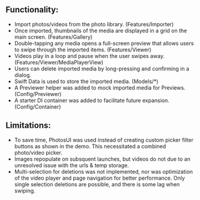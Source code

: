 ## Functionality:

- Import photos/videos from the photo library. (Features/Importer)
- Once imported, thumbnails of the media are displayed in a grid on the main screen. (Features/Gallery)
- Double-tapping any media opens a full-screen preview that allows users to swipe through the imported items. (Features/Viewer)
- Videos play in a loop and pause when the user swipes away. (Features/Viewer/MediaPlayerView)
- Users can delete imported media by long-pressing and confirming in a dialog.
- Swift Data is used to store the imported media. (Models/*)
- A Previewer helper was added to mock imported media for Previews. (Config/Previewer)
- A starter DI container was added to facilitate future expansion. (Config/Container)

## Limitations:

- To save time, PhotosUI was used instead of creating custom picker filter buttons as shown in the demo. This necessitated a combined photo/video picker.
- Images repopulate on subsquent launches, but videos do not due to an unresolved issue with the urls & temp storage.
- Multi-selection for deletions was not implemented, nor was optimization of the video player and page navigation for better performance. Only single selection deletions are possible, and there is some lag when swiping.
